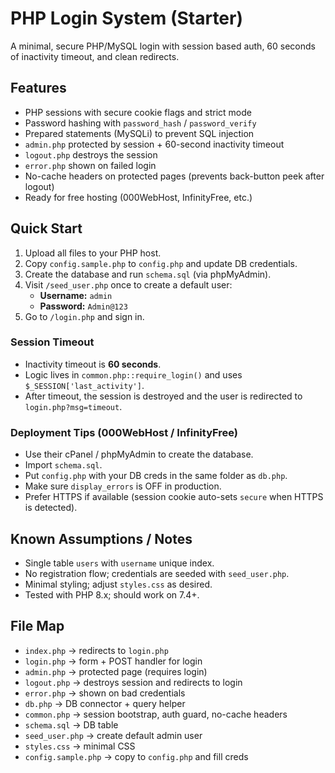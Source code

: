 # PHP Login System (Starter)

A minimal, secure PHP/MySQL login with session based auth, 60 seconds of inactivity timeout, and clean redirects.

## Features
- PHP sessions with secure cookie flags and strict mode
- Password hashing with `password_hash` / `password_verify`
- Prepared statements (MySQLi) to prevent SQL injection
- `admin.php` protected by session + 60-second inactivity timeout
- `logout.php` destroys the session
- `error.php` shown on failed login
- No-cache headers on protected pages (prevents back-button peek after logout)
- Ready for free hosting (000WebHost, InfinityFree, etc.)

## Quick Start
1. Upload all files to your PHP host.
2. Copy `config.sample.php` to `config.php` and update DB credentials.
3. Create the database and run `schema.sql` (via phpMyAdmin).
4. Visit `/seed_user.php` once to create a default user:
   - **Username:** `admin`
   - **Password:** `Admin@123`
5. Go to `/login.php` and sign in.

### Session Timeout
- Inactivity timeout is **60 seconds**.
- Logic lives in `common.php::require_login()` and uses `$_SESSION['last_activity']`.
- After timeout, the session is destroyed and the user is redirected to `login.php?msg=timeout`.

### Deployment Tips (000WebHost / InfinityFree)
- Use their cPanel / phpMyAdmin to create the database.
- Import `schema.sql`.
- Put `config.php` with your DB creds in the same folder as `db.php`.
- Make sure `display_errors` is OFF in production.
- Prefer HTTPS if available (session cookie auto-sets `secure` when HTTPS is detected).

## Known Assumptions / Notes
- Single table `users` with `username` unique index.
- No registration flow; credentials are seeded with `seed_user.php`.
- Minimal styling; adjust `styles.css` as desired.
- Tested with PHP 8.x; should work on 7.4+.

## File Map
- `index.php` -> redirects to `login.php`
- `login.php` -> form + POST handler for login
- `admin.php` -> protected page (requires login)
- `logout.php` -> destroys session and redirects to login
- `error.php` -> shown on bad credentials
- `db.php` -> DB connector + query helper
- `common.php` -> session bootstrap, auth guard, no-cache headers
- `schema.sql` -> DB table
- `seed_user.php` -> create default admin user
- `styles.css` -> minimal CSS
- `config.sample.php` -> copy to `config.php` and fill creds
